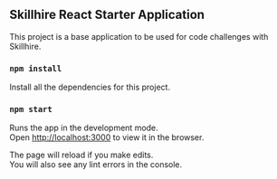 ## Skillhire React Starter Application

This project is a base application to be used for code challenges with Skillhire.

### `npm install`

Install all the dependencies for this project.

### `npm start`

Runs the app in the development mode.<br>
Open [http://localhost:3000](http://localhost:3000) to view it in the browser.

The page will reload if you make edits.<br>
You will also see any lint errors in the console.
